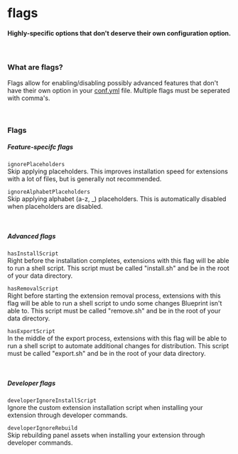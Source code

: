 # flags
<h4 class="fw-light">Highly-specific options that don't deserve their own configuration option.</h4><br/>

### **What are flags?**
Flags allow for enabling/disabling possibly advanced features that don't have their own option in your [conf.yml](?page=documentation/confyml) file. Multiple flags must be seperated with comma's.

<br/>

### **Flags**

##### Feature-specifc flags
`ignorePlaceholders`\
Skip applying placeholders. This improves installation speed for extensions with a lot of files, but is generally not recommended.

`ignoreAlphabetPlaceholders`\
Skip applying alphabet (a-z, _) placeholders. This is automatically disabled when placeholders are disabled.

<br/>

##### Advanced flags
`hasInstallScript`\
Right before the installation completes, extensions with this flag will be able to run a shell script. This script must be called "install.sh" and be in the root of your data directory.

`hasRemovalScript`\
Right before starting the extension removal process, extensions with this flag will be able to run a shell script to undo some changes Blueprint isn't able to. This script must be called "remove.sh" and be in the root of your data directory.

`hasExportScript`\
In the middle of the export process, extensions with this flag will be able to run a shell script to automate additional changes for distribution. This script must be called "export.sh" and be in the root of your data directory.

<br/>

##### Developer flags
`developerIgnoreInstallScript`\
Ignore the custom extension installation script when installing your extension through developer commands.

`developerIgnoreRebuild`\
Skip rebuilding panel assets when installing your extension through developer commands.